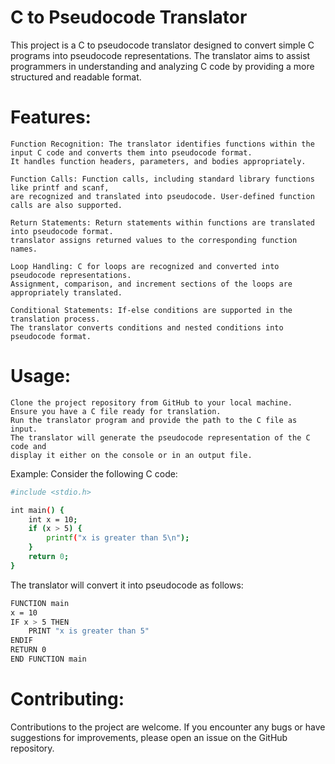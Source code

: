 # C to Pseudocode Translator
This project is a C to pseudocode translator designed to convert simple C programs into pseudocode representations. The translator aims to assist programmers in understanding and analyzing C code by providing a more structured and readable format.

# Features:
```
Function Recognition: The translator identifies functions within the input C code and converts them into pseudocode format.
It handles function headers, parameters, and bodies appropriately.

Function Calls: Function calls, including standard library functions like printf and scanf,
are recognized and translated into pseudocode. User-defined function calls are also supported.

Return Statements: Return statements within functions are translated into pseudocode format. 
translator assigns returned values to the corresponding function names.

Loop Handling: C for loops are recognized and converted into pseudocode representations.
Assignment, comparison, and increment sections of the loops are appropriately translated.

Conditional Statements: If-else conditions are supported in the translation process.
The translator converts conditions and nested conditions into pseudocode format.

```

# Usage:
```
Clone the project repository from GitHub to your local machine.
Ensure you have a C file ready for translation.
Run the translator program and provide the path to the C file as input.
The translator will generate the pseudocode representation of the C code and
display it either on the console or in an output file.
```

Example:
Consider the following C code:

```bash
#include <stdio.h>

int main() {
    int x = 10;
    if (x > 5) {
        printf("x is greater than 5\n");
    }
    return 0;
}
```

The translator will convert it into pseudocode as follows:

```bash
FUNCTION main
x = 10
IF x > 5 THEN
    PRINT "x is greater than 5"
ENDIF
RETURN 0
END FUNCTION main
```
# Contributing:
Contributions to the project are welcome. If you encounter any bugs or have suggestions for improvements, please open an issue on the GitHub repository.
